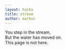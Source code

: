 ```yaml
---
layout: haiku
title: stream
author: markus
---
```


You step in the stream, <br>
But the water has moved on. <br>
This page is not here. <br>
